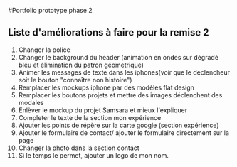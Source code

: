 #Portfolio prototype phase 2 

## Liste d'améliorations à faire pour la remise 2

1. Changer la police
2. Changer le background du header (animation en ondes sur dégradé bleu et élimination du patron géometrique)
3. Animer les messages de texte dans les iphones(voir que le déclencheur soit le bouton "connaître non histoire")
4. Remplacer les mockups iphone par des modèles flat design
5. Remplacer les boutons projets et mettre des images déclenchent des modales
6. Enlèver le mockup du projet Samsara et mieux l'expliquer 
7. Completer le texte de la section mon expérience
8. Ajouter les points de répère sur la carte google (section expérience)
9. Ajouter le formulaire de contact/ ajouter le formulaire directement sur la page 
10. Changer la photo dans la section contact
11. Si le temps le permet, ajouter un logo de mon nom.  
